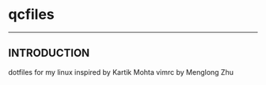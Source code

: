 qcfiles
========

---
INTRODUCTION
---

dotfiles for my linux
inspired by Kartik Mohta
vimrc by Menglong Zhu
